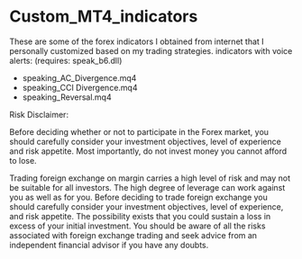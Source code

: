 # Custom_MT4_indicators

These are some of the forex indicators I obtained from internet that I personally customized based on my trading strategies.
indicators with voice alerts: (requires: speak_b6.dll)
- speaking_AC_Divergence.mq4
- speaking_CCI Divergence.mq4
- speaking_Reversal.mq4


Risk Disclaimer:

Before deciding whether or not to participate in the Forex market, you should carefully consider your investment objectives, level of experience and risk appetite. Most importantly, do not invest money you cannot afford to lose.

Trading foreign exchange on margin carries a high level of risk and may not be suitable for all investors. The high degree of leverage can work against you as well as for you. Before deciding to trade foreign exchange you should carefully consider your investment objectives, level of experience, and risk appetite. The possibility exists that you could sustain a loss in excess of your initial investment. You should be aware of all the risks associated with foreign exchange trading and seek advice from an independent financial advisor if you have any doubts.
